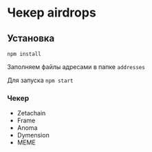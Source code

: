 # Чекер airdrops

## Установка
`npm install` 

Заполняем файлы адресами в папке `addresses`

Для запуска `npm start`

### Чекер

* Zetachain
* Frame
* Anoma
* Dymension
* MEME
